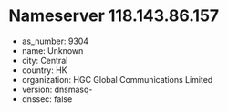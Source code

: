 # Nameserver 118.143.86.157

* as_number: 9304
* name: Unknown
* city: Central
* country: HK
* organization: HGC Global Communications Limited
* version: dnsmasq-
* dnssec: false

